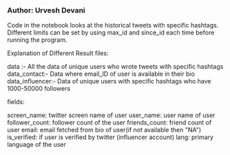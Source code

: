 ### Author: Urvesh Devani ###

Code in the notebook looks at the historical tweets with specific hashtags.
Different limits can be set by using max_id and since_id each time before running the program.

Explanation of Different Result files:

data :- All the data of unique users who wrote tweets with specific hashtags
data_contact:- Data where email_ID of user is available in their bio
data_influencer:- Data of unique users with specific hashtags who have 1000-50000 followers

fields:

screen_name: twitter screen name of user
user_name: user name of user
follower_count: follower count of the user
friends_count: friend count of user
email: email fetched from bio of user(if not available then "NA")
is_verified: if user is verified by twitter (influencer account)
lang: primary language of the user

